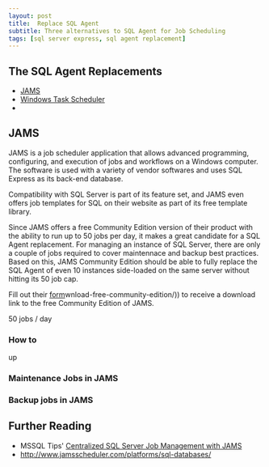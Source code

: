 ```yaml
---
layout: post
title:  Replace SQL Agent
subtitle: Three alternatives to SQL Agent for Job Scheduling
tags: [sql server express, sql agent replacement]
---
```


## The SQL Agent Replacements

* [JAMS](#jams)
* [Windows Task Scheduler](#windowstaskscheduler)
*


## JAMS

JAMS is a job scheduler application that allows advanced programming, configuring,
and execution of jobs and workflows on a Windows computer. The software is used
with a variety of vendor softwares and uses SQL Express as its back-end database.

Compatibility with SQL Server is part of its feature set, and JAMS even offers
job templates for SQL on their website as part of its free template library.

Since JAMS offers a free Community Edition version of their product with the
ability to run up to 50 jobs per day, it makes a great candidate for a SQL Agent replacement.
For managing an instance of SQL Server, there are only a couple of jobs required to
cover maintennace and backup best practices. Based on this, JAMS Community Edition
should be able to fully replace the SQL Agent of even 10 instances side-loaded on the
same server without hitting its 50 job cap.

Fill out their [form](http://www.jamsscheduler.com/do)wnload-free-community-edition/))
to receive a download link to the free Community Edition of JAMS.


50 jobs / day

### How to
up

### Maintenance Jobs in JAMS

### Backup jobs in JAMS



## Further Reading

* MSSQL Tips' [Centralized SQL Server Job Management with JAMS](https://www.mssqltips.com/sqlservertip/3158/centralized-sql-server-job-management-with-jams-job-scheduler/)
* http://www.jamsscheduler.com/platforms/sql-databases/
